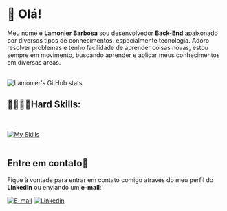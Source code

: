 # 🚀 Olá!

Meu nome é **Lamonier Barbosa** sou desenvolvedor **Back-End** apaixonado por diversos tipos de conhecimentos, especialmente tecnologia. Adoro resolver problemas e tenho facilidade de aprender coisas novas, estou sempre em movimento, buscando aprender e aplicar meus conhecimentos em diversas áreas.
<br/>
<br/>

![Lamonier's GitHub stats](https://github-readme-stats-git-masterrstaa-rickstaa.vercel.app/api?username=Lamonier-Barbosa&show_icons=true&theme=radical)

## 🚀👨🏻‍💻Hard Skills:
<br/>

[![My Skills](https://skillicons.dev/icons?i=js,html,postgres,git,nodejs)](https://skillicons.dev)
<br/>
<br/>
## Entre em contato📲

Fique à vontade para entrar em contato comigo através do meu perfil do **LinkedIn** ou enviando um **e-mail**:

[![E-mail](https://img.shields.io/badge/Microsoft_Outlook-0078D4?style=for-the-badge&logo=microsoft-outlook&logoColor=white)](mailto:lamoni_lr@hotmail.com)
[![Linkedin](https://img.shields.io/badge/LinkedIn-0077B5?style=for-the-badge&logo=linkedin&logoColor=white)](https://www.linkedin.com/in/lamonier-barbosa/)
